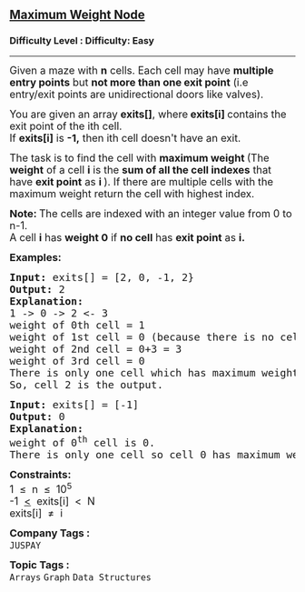 <h2><a href="https://www.geeksforgeeks.org/problems/maximum-weight-node--170645/1?page=1&category=Graph,DFS,BFS&sortBy=difficulty">Maximum Weight Node</a></h2><h3>Difficulty Level : Difficulty: Easy</h3><hr><div class="problems_problem_content__Xm_eO"><p><span style="font-size: 18px;">Given a maze with <strong>n</strong> cells. Each cell may have <strong>multiple entry points</strong> but <strong>not more than one exit point</strong> (i.e entry/exit points are unidirectional doors like valves).</span></p>
<p><span style="font-size: 18px;">You are given an array <strong>exits[]</strong>,&nbsp;where<strong> exits[i] </strong>contains the exit point of the ith cell.<br>If <strong>exits[i]</strong> is <strong>-1,</strong> then ith cell doesn't have an exit. </span></p>
<p><span style="font-size: 18px;">The task is to find the cell with&nbsp;<strong>maximum weight </strong>(The <strong>weight</strong> of a cell <strong>i</strong> is the <strong>sum of all the cell indexes</strong> that have <strong>exit point</strong> as <strong>i </strong>). If there are multiple cells with the maximum weight return the cell with highest index.</span></p>
<p><span style="font-size: 18px;"><strong>Note:&nbsp;</strong>The cells are indexed with an integer value from 0 to n-1.<br>A cell <strong>i</strong> has <strong>weight 0</strong> if <strong>no cell</strong> has <strong>exit point</strong> as <strong>i.</strong></span></p>
<p><span style="font-size: 18px;"><strong><strong>Examples:</strong></strong></span></p>
<pre><span style="font-size: 18px;"><strong><strong>Input: </strong></strong>exits[] = [2, 0, -1, 2}<strong>
<strong>Output:</strong> </strong>2<strong>
<strong>Explanation</strong>: 
</strong>1 -&gt; 0 -&gt; 2 &lt;- 3
weight of 0th cell = 1
weight of 1st cell = 0 (because there is no cell pointing to the 1st cell)
weight of 2nd cell = 0+3 = 3
weight of 3rd cell = 0
There is only one cell which has maximum weight (i.e 2)<br>So, cell 2 is the output.</span></pre>
<pre><span style="font-size: 18px;"><strong><strong>Input: </strong></strong>exits[] = [-1]<strong>
<strong>Output:</strong> </strong>0<strong>
<strong>Explanation</strong>:
</strong>weight of 0<sup>th</sup> cell is 0.
There is only one cell so cell 0 has maximum weight.
</span></pre>
<p><span style="font-size: 18px;"><strong><strong>Constraints:</strong></strong><br>1 &nbsp;≤ &nbsp;n &nbsp;≤ &nbsp;10<sup>5</sup><br>-1 &nbsp;<u>&lt;</u>&nbsp; exits[i] &nbsp;&lt; &nbsp;N<br>exits[i] &nbsp;≠ &nbsp;i</span></p></div><p><span style=font-size:18px><strong>Company Tags : </strong><br><code>JUSPAY</code>&nbsp;<br><p><span style=font-size:18px><strong>Topic Tags : </strong><br><code>Arrays</code>&nbsp;<code>Graph</code>&nbsp;<code>Data Structures</code>&nbsp;